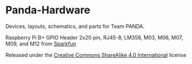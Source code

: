 Panda-Hardware
======

Devices, layouts, schematics, and parts for Team PANDA. 

Raspberry Pi B+ GPIO Header 2x20 pin, RJ45-8, LM358, M03, M06, M07, M09, and M12 from [Sparkfun](https://github.com/sparkfun/SparkFun-Eagle-Libraries)

Released under the [Creative Commons ShareAlike 4.0 International](https://creativecommons.org/licenses/by-sa/4.0/) license
